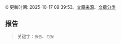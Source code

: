 :alarm_clock: 更新时间: 2025-10-17 09:39:53。[文章来源](/README.md)、[文章分类](/TAGS.md)

## 报告


> 关键字：`报告`、`月报`



